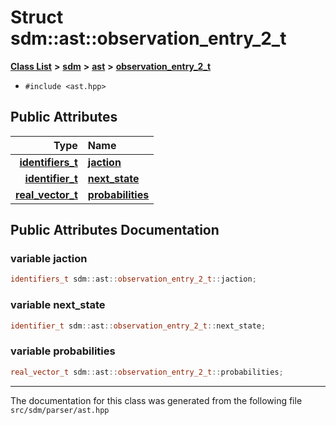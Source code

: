 
# Struct sdm::ast::observation\_entry\_2\_t

<link rel="stylesheet" href="https://cdnjs.cloudflare.com/ajax/libs/KaTeX/0.5.1/katex.min.css">
<link rel="stylesheet" href="https://cdn.jsdelivr.net/github-markdown-css/2.2.1/github-markdown.css"/>



[**Class List**](annotated.md) **>** [**sdm**](namespacesdm.md) **>** [**ast**](namespacesdm_1_1ast.md) **>** [**observation\_entry\_2\_t**](structsdm_1_1ast_1_1observation__entry__2__t.md)





* `#include <ast.hpp>`













## Public Attributes

| Type | Name |
| ---: | :--- |
|  [**identifiers\_t**](namespacesdm_1_1ast.md#typedef-identifiers-t) | [**jaction**](structsdm_1_1ast_1_1observation__entry__2__t.md#variable-jaction)  <br> |
|  [**identifier\_t**](structsdm_1_1ast_1_1identifier__t.md) | [**next\_state**](structsdm_1_1ast_1_1observation__entry__2__t.md#variable-next-state)  <br> |
|  [**real\_vector\_t**](structsdm_1_1ast_1_1real__vector__t.md) | [**probabilities**](structsdm_1_1ast_1_1observation__entry__2__t.md#variable-probabilities)  <br> |










## Public Attributes Documentation


### variable jaction 


```cpp
identifiers_t sdm::ast::observation_entry_2_t::jaction;
```



### variable next\_state 


```cpp
identifier_t sdm::ast::observation_entry_2_t::next_state;
```



### variable probabilities 


```cpp
real_vector_t sdm::ast::observation_entry_2_t::probabilities;
```



------------------------------
The documentation for this class was generated from the following file `src/sdm/parser/ast.hpp`